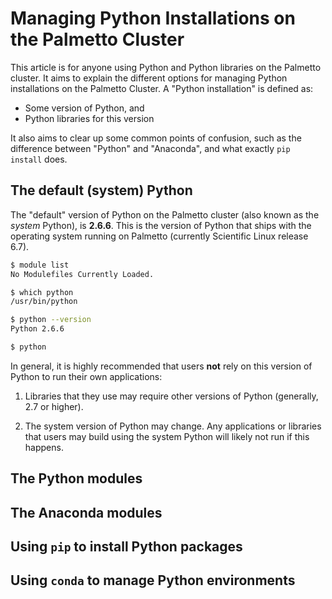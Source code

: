 # Managing Python Installations on the Palmetto Cluster

This article is for anyone using Python and Python libraries
on the Palmetto cluster.
It aims to explain the different options
for managing Python installations
on the Palmetto Cluster.
A "Python installation" is defined as:

* Some version of Python, and
* Python libraries for this version

It also aims to clear up some common points of confusion,
such as the difference between "Python" and "Anaconda",
and what exactly `pip install` does.

## The default (system) Python

The "default" version of Python on the Palmetto cluster
(also known as the *system* Python),
is **2.6.6**. This is the version of Python that
ships with the operating system running on Palmetto
(currently Scientific Linux release 6.7).

```bash
$ module list
No Modulefiles Currently Loaded.

$ which python
/usr/bin/python

$ python --version
Python 2.6.6

$ python
```

In general,
it is highly recommended that users
**not** rely on this version of Python to
run their own applications:

1. Libraries that they use may require other versions
of Python (generally, 2.7 or higher).

2. The system version of Python may change.
Any applications or libraries that users
may build using the system Python
will likely not run if this happens.

## The Python modules


## The Anaconda modules

## Using `pip` to install Python packages

## Using `conda` to manage Python environments
